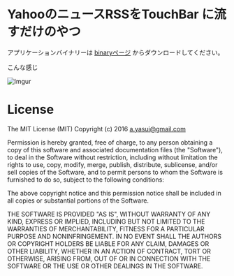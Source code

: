 # YahooのニュースRSSをTouchBar に流すだけのやつ

アプリケーションバイナリーは [binaryページ](binary) からダウンロードしてください。

こんな感じ

![Imgur](http://i.imgur.com/HgRxKJFh.png)

# License

The MIT License (MIT)
Copyright (c) 2016 a.yasui@gmail.com

Permission is hereby granted, free of charge, to any person obtaining a copy of this software and associated documentation files (the "Software"), to deal in the Software without restriction, including without limitation the rights to use, copy, modify, merge, publish, distribute, sublicense, and/or sell copies of the Software, and to permit persons to whom the Software is furnished to do so, subject to the following conditions:

The above copyright notice and this permission notice shall be included in all copies or substantial portions of the Software.

THE SOFTWARE IS PROVIDED "AS IS", WITHOUT WARRANTY OF ANY KIND, EXPRESS OR IMPLIED, INCLUDING BUT NOT LIMITED TO THE WARRANTIES OF MERCHANTABILITY, FITNESS FOR A PARTICULAR PURPOSE AND NONINFRINGEMENT. IN NO EVENT SHALL THE AUTHORS OR COPYRIGHT HOLDERS BE LIABLE FOR ANY CLAIM, DAMAGES OR OTHER LIABILITY, WHETHER IN AN ACTION OF CONTRACT, TORT OR OTHERWISE, ARISING FROM, OUT OF OR IN CONNECTION WITH THE SOFTWARE OR THE USE OR OTHER DEALINGS IN THE SOFTWARE.
